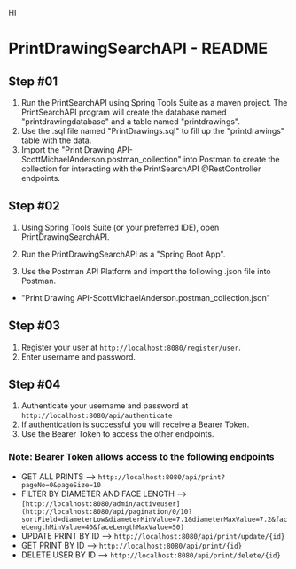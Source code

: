 HI

# PrintDrawingSearchAPI - README

## Step #01

1. Run the PrintSearchAPI using Spring Tools Suite as a maven project. The PrintSearchAPI program will
   create the database named "printdrawingdatabase" and a table named "printdrawings".
2. Use the .sql file named "PrintDrawings.sql" to fill up the "printdrawings" table with the data.
3. Import the "Print Drawing API-ScottMichaelAnderson.postman_collection" into Postman to create the collection for interacting
   with the PrintSearchAPI @RestController endpoints.

## Step #02

1. Using Spring Tools Suite (or your preferred IDE), open PrintDrawingSearchAPI.

2. Run the PrintDrawingSearchAPI as a "Spring Boot App".

3. Use the Postman API Platform and import the following .json file into Postman.

-   "Print Drawing API-ScottMichaelAnderson.postman_collection.json"

## Step #03

1. Register your user at `http://localhost:8080/register/user`.
2. Enter username and password.

## Step #04

1. Authenticate your username and password at `http://localhost:8080/api/authenticate`
2. If authentication is successful you will receive a Bearer Token.
3. Use the Bearer Token to access the other endpoints.

### Note: Bearer Token allows access to the following endpoints

-   GET ALL PRINTS --> `http://localhost:8080/api/print?pageNo=0&pageSize=10`
-   FILTER BY DIAMETER AND FACE LENGTH --> `[http://localhost:8080/admin/activeuser](http://localhost:8080/api/pagination/0/10?sortField=diameterLow&diameterMinValue=7.1&diameterMaxValue=7.2&faceLengthMinValue=40&faceLengthMaxValue=50)`
-   UPDATE PRINT BY ID --> `http://localhost:8080/api/print/update/{id}`
-   GET PRINT BY ID --> `http://localhost:8080/api/print/{id}`
-   DELETE USER BY ID --> `http://localhost:8080/api/print/delete/{id}`
